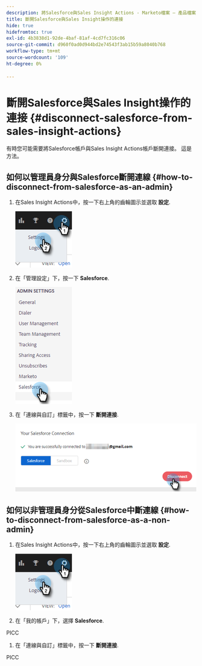 ```yaml
---
description: 將Salesforce與Sales Insight Actions - Marketo檔案 — 產品檔案斷開連接
title: 斷開Salesforce與Sales Insight操作的連接
hide: true
hidefromtoc: true
exl-id: 4b3838d1-92de-4baf-81af-4cd7fc316c06
source-git-commit: d960f0ad0d944bd2e74543f3ab15b59a8040b768
workflow-type: tm+mt
source-wordcount: '109'
ht-degree: 0%

---
```


# 斷開Salesforce與Sales Insight操作的連接 {#disconnect-salesforce-from-sales-insight-actions}

有時您可能需要將Salesforce帳戶與Sales Insight Actions帳戶斷開連接。 這是方法。

## 如何以管理員身分與Salesforce斷開連線 {#how-to-disconnect-from-salesforce-as-an-admin}

1. 在Sales Insight Actions中，按一下右上角的齒輪圖示並選取 **設定**.

   ![](assets/disconnect-salesforce-from-sales-insight-actions-1.png)

1. 在「管理設定」下，按一下 **Salesforce**.

   ![](assets/disconnect-salesforce-from-sales-insight-actions-2.png)

1. 在「連線與自訂」標籤中，按一下 **斷開連接**.

   ![](assets/disconnect-salesforce-from-sales-insight-actions-3.png)

## 如何以非管理員身分從Salesforce中斷連線 {#how-to-disconnect-from-salesforce-as-a-non-admin}

1. 在Sales Insight Actions中，按一下右上角的齒輪圖示並選取 **設定**.

   ![](assets/disconnect-salesforce-from-sales-insight-actions-4.png)

1. 在「我的帳戶」下，選擇 **Salesforce**.

PICC

1. 在「連線與自訂」標籤中，按一下 **斷開連接**.

PICC
